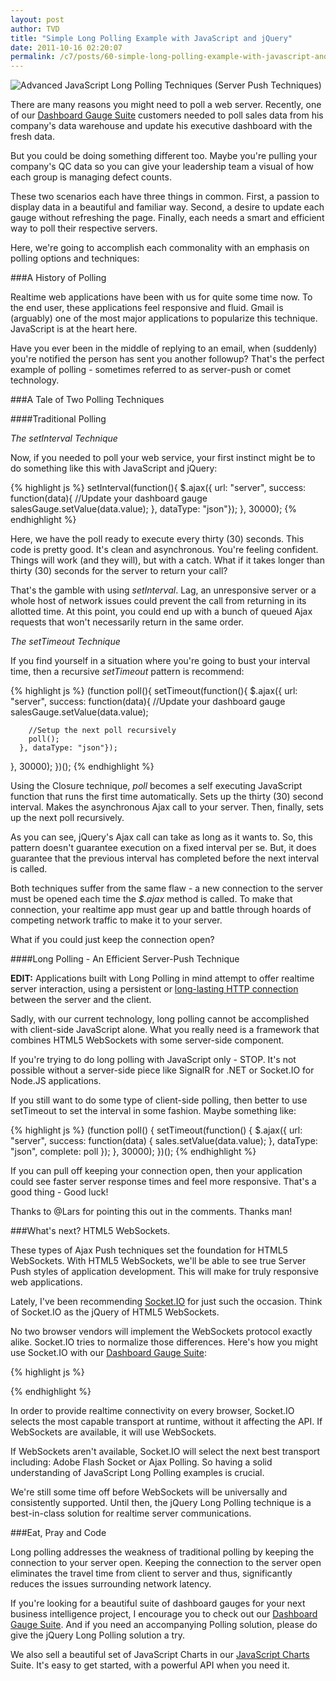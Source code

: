 ```yaml
---
layout: post
author: TVD
title: "Simple Long Polling Example with JavaScript and jQuery"
date: 2011-10-16 02:20:07
permalink: /c7/posts/60-simple-long-polling-example-with-javascript-and-jquery
---
```


<img alt="Advanced JavaScript Long Polling Techniques (Server Push Techniques)" src="https://techoctave.com/c7/static/push.jpg"/>

There are many reasons you might need to poll a web server. Recently, one of our [Dashboard Gauge Suite][1] customers needed to poll sales data from his company's data warehouse and update his executive dashboard with the fresh data.

But you could be doing something different too. Maybe you're pulling your company's QC data so you can give your leadership team a visual of how each group is managing defect counts.

These two scenarios each have three things in common. First, a passion to display data in a beautiful and familiar way. Second, a desire to update each gauge without refreshing the page. Finally, each needs a smart and efficient way to poll their respective servers.

Here, we're going to accomplish each commonality with an emphasis on polling options and techniques:

###A History of Polling

Realtime web applications have been with us for quite some time now. To the end user, these applications feel responsive and fluid. Gmail is (arguably) one of the most major applications to popularize this technique. JavaScript is at the heart here.

Have you ever been in the middle of replying to an email, when (suddenly) you're notified the person has sent you another followup? That's the perfect example of polling - sometimes referred to as server-push or comet technology.


###A Tale of Two Polling Techniques 

####Traditional Polling

*The setInterval Technique*

Now, if you needed to poll your web service, your first instinct might be to do something like this with JavaScript and jQuery:

{% highlight js %}
setInterval(function(){
    $.ajax({ url: "server", success: function(data){
        //Update your dashboard gauge
        salesGauge.setValue(data.value);
    }, dataType: "json"});
}, 30000);
{% endhighlight %}

Here, we have the poll ready to execute every thirty (30) seconds. This code is pretty good. It's clean and asynchronous. You're feeling confident. Things will work (and they will), but with a catch. What if it takes longer than thirty (30) seconds for the server to return your call?

That's the gamble with using *setInterval*. Lag, an unresponsive server or a whole host of network issues could prevent the call from returning in its allotted time. At this point, you could end up with a bunch of queued Ajax requests that won't necessarily return in the same order.

*The setTimeout Technique*

If you find yourself in a situation where you're going to bust your interval time, then a recursive *setTimeout* pattern is recommend:

{% highlight js %}
(function poll(){
   setTimeout(function(){
      $.ajax({ url: "server", success: function(data){
        //Update your dashboard gauge
        salesGauge.setValue(data.value);

        //Setup the next poll recursively
        poll();
      }, dataType: "json"});
  }, 30000);
})();
{% endhighlight %}

Using the Closure technique, *poll* becomes a self executing JavaScript function that runs the first time automatically. Sets up the thirty (30) second interval. Makes the asynchronous Ajax call to your server. Then, finally, sets up the next poll recursively.

As you can see, jQuery's Ajax call can take as long as it wants to. So, this pattern doesn't guarantee execution on a fixed interval per se. But, it does guarantee that the previous interval has completed before the next interval is called.

Both techniques suffer from the same flaw - a new connection to the server must be opened each time the *$.ajax* method is called. To make that connection, your realtime app must gear up and battle through hoards of competing network traffic to make it to your server.

What if you could just keep the connection open?

####Long Polling - An Efficient Server-Push Technique

**EDIT:** Applications built with Long Polling in mind attempt to offer realtime server interaction, using a persistent or [long-lasting HTTP connection][2] between the server and the client.

Sadly, with our current technology, long polling cannot be accomplished with client-side JavaScript alone. What you really need is a framework that combines HTML5 WebSockets with some server-side component.

If you're trying to do long polling with JavaScript only - STOP. It's not possible without a server-side piece like SignalR for .NET or Socket.IO for Node.JS applications.

If you still want to do some type of client-side polling, then better to use setTimeout to set the interval in some fashion. Maybe something like:

{% highlight js %}
(function poll() {
   setTimeout(function() {
       $.ajax({ url: "server", success: function(data) {
            sales.setValue(data.value);
       }, dataType: "json", complete: poll });
    }, 30000);
})();
{% endhighlight %}

If you can pull off keeping your connection open, then your application could see faster server response times and feel more responsive. That's a good thing - Good luck!

Thanks to @Lars for pointing this out in the comments. Thanks man!


###What's next? HTML5 WebSockets.

These types of Ajax Push techniques set the foundation for HTML5 WebSockets. With HTML5 WebSockets, we'll be able to see true Server Push styles of application development. This will make for truly responsive web applications.

Lately, I've been recommending [Socket.IO][3] for just such the occasion. Think of Socket.IO as the jQuery of HTML5 WebSockets.

No two browser vendors will implement the WebSockets protocol exactly alike. Socket.IO tries to normalize those differences. Here's how you might use Socket.IO with our [Dashboard Gauge Suite][4]:

{% highlight js %}
<script src="/socket.io/socket.io.js"></script>
<script>
  var socket = io.connect("http://localhost");
  socket.on('sales', function (data) {
    //Update your dashboard gauge
    salesGauge.setValue(data.value);

    socket.emit('profit', { my: 'data' });
  });
</script>
{% endhighlight %}

In order to provide realtime connectivity on every browser, Socket.IO selects the most capable transport at runtime, without it affecting the API. If WebSockets are available, it will use WebSockets.

If WebSockets aren't available, Socket.IO will select the next best transport including: Adobe Flash Socket or Ajax Polling. So having a solid understanding of JavaScript Long Polling examples is crucial.

We're still some time off before WebSockets will be universally and consistently supported. Until then, the jQuery Long Polling technique is a best-in-class solution for realtime server communications.

###Eat, Pray and Code

Long polling addresses the weakness of traditional polling by keeping the connection to your server open. Keeping the connection to the server open eliminates the travel time from client to server and thus, significantly reduces the issues surrounding network latency.

If you're looking for a beautiful suite of dashboard gauges for your next business intelligence project, I encourage you to check out our [Dashboard Gauge Suite][5]. And if you need an accompanying Polling solution, please do give the jQuery Long Polling solution a try.

We also sell a beautiful set of JavaScript Charts in our [JavaScript Charts][6] Suite. It's easy to get started, with a powerful API when you need it.


  [1]: http://techoctave.com/gauges
  [2]: http://en.wikipedia.org/wiki/Comet_%28programming%29
  [3]: http://socket.io/
  [4]: http://techoctave.com/gauges
  [5]: http://techoctave.com/gauges
  [6]: http://techoctave.com/charts
